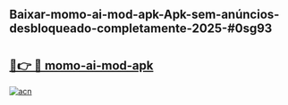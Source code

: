 ## Baixar-momo-ai-mod-apk-Apk-sem-anúncios-desbloqueado-completamente-2025-#0sg93

# <h2><a href="https://ainizakaria.my?title=momo-ai-mod-apk&ref=20M">🔗👉 🔴 momo-ai-mod-apk</a></h2>

[![acn](https://github.com/user-attachments/assets/0f9c940e-d8b0-45ae-aac7-cd30a18b3e1c)](https://ainizakaria.my?title=momo-ai-mod-apk&ref=20M)

